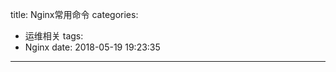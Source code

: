 title: Nginx常用命令
categories:
  - 运维相关
tags:
  - Nginx
date: 2018-05-19 19:23:35
---









<!--more-->